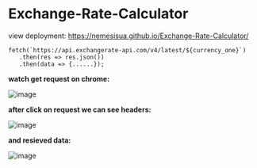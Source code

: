 # Exchange-Rate-Calculator

view deployment:   https://nemesisua.github.io/Exchange-Rate-Calculator/


 ```
 fetch(`https://api.exchangerate-api.com/v4/latest/${currency_one}`)
    .then(res => res.json())
    .then(data => {......});
```

**watch get request on chrome:**

![image](https://user-images.githubusercontent.com/70847593/182156938-0934cf6e-581e-4e06-aeda-876bd8f2e462.png)

**after click on request we can see headers:**

![image](https://user-images.githubusercontent.com/70847593/182157667-39300412-49ae-496b-8cca-99e4933b44a8.png)

**and resieved data:**

![image](https://user-images.githubusercontent.com/70847593/182158768-15bdf44f-8d94-4c4e-bc51-5b8097dc8cfc.png)
